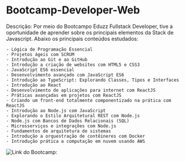 # Bootcamp-Developer-Web

Descrição: Por meio do Bootcampo Eduzz Fullstack Developer, tive a oportunidade de aprender sobre os principais elementos da Stack de Javascript. Abaixo os principais conteúdos estudados:

	- Lógica de Programação Essencial
	- Projetos ágeis com SCRUM
	- Introdução ao Git e ao GitHub
	- Introdução a criação de websites com HTML5 e CSS3
	- JavaScript ES6 essencial
	- Desenvolvimento avançado com JavaScript ES6
	- Introdução ao TypeScript: Explorando Classes, Tipos e Interfaces
	- Introdução ao React
	- Desenvolvimento de aplicações para internet com ReactJS
	- Práticas avançadas em projetos com ReactJS
	- Criando um front-end totalmente componentizado na prática com ReactJS
	- Introdução ao Node.js com JavaScript
	- Explorando o Estilo Arquitetural REST com Node.js
	- Node.js com Bancos de Dados Relacionais (SQL)
	- Microsserviços e integrações com Node.js
	- Fundamentos de arquitetura de sistemas
	- Introdução a orquestração de contêineres com Docker
	- Introdução prática a computação em nuvem usando AWS


![ Link do Bootcamp: ](https://web.dio.me/track/eduzz-fullstack-developer-3)




